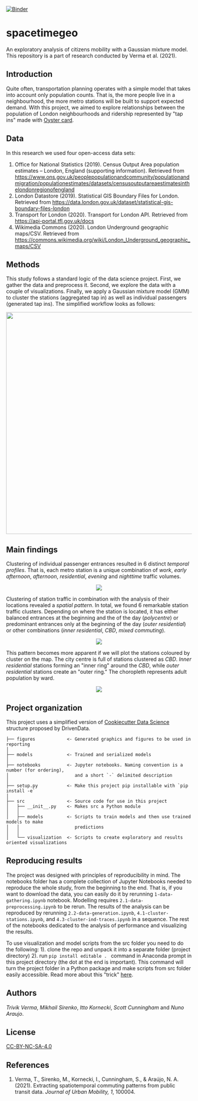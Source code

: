 [![Binder](https://mybinder.org/badge_logo.svg)](https://mybinder.org/v2/gh/mikhailsirenko/spacetimegeo/master)

spacetimegeo
==============================

An exploratory analysis of citizens mobility with a Gaussian mixture model. This repository is a part of research conducted by Verma et al. (2021).

Introduction
------------

Quite often, transportation planning operates with a simple model that takes into account only population counts. That is, the more people live in a neighbourhood, the more metro stations will be built to support expected demand. With this project, we aimed to explore relationships between the population of London neighbourhoods and ridership represented by "tap ins" made with [Oyster card](https://en.wikipedia.org/wiki/Oyster_card). 

Data
------------
In this research we used four open-access data sets:

1. Office for National Statistics (2019). Census Output Area population estimates – London, England (supporting information). Retrieved from https://www.ons.gov.uk/peoplepopulationandcommunity/populationandmigration/populationestimates/datasets/censusoutputareaestimatesinthelondonregionofengland
2. London Datastore (2019). Statistical GIS Boundary Files for London. Retrieved from https://data.london.gov.uk/dataset/statistical-gis-boundary-files-london
3. Transport for London (2020). Transport for London API. Retrieved from https://api-portal.tfl.gov.uk/docs
4. Wikimedia Commons (2020). London Underground geographic maps/CSV. Retrieved from https://commons.wikimedia.org/wiki/London_Underground_geographic_maps/CSV

Methods
------------
This study follows a standard logic of the data science project. First, we gather the data and preprocess it. Second, we explore the data with a couple of visualizations. Finally, we apply a Gaussian mixture model (GMM) to cluster the stations (aggregated tap in) as well as individual passengers (generated tap ins). The simplified workflow looks as follows:

<p align="center">
  <img src="workflow.png" width="600">
</p>

Main findings
------------
Clustering of individual passenger entrances resulted in 6 distinct *temporal profiles*. That is, each metro station is a unique combination of *work*, *early afternoon*, *afternoon*, *residential*, *evening* and *nighttime* traffic volumes.

<p align="center">
  <img src="figures/fig2.png">
</p>

Clustering of station traffic in combination with the analysis of their locations revealed a *spatial pattern*. In total, we found 6 remarkable station traffic clusters. Depending on where the station is located, it has either balanced entrances at the beginning and the of the day (*polycentre*) or predominant entrances only at the beginning of the day (*outer residential*) or other combinations (*inner residential*, *CBD*, *mixed commuting*).

<p align="center">
  <img src="figures/fig3a.png">
</p>

This pattern becomes more apparent if we will plot the stations coloured by cluster on the map. The city centre is full of stations clustered as *CBD*. *Inner residential* stations forming an "inner ring" around the *CBD*, while *outer residential* stations create an "outer ring." The choropleth represents adult population by ward.

<p align="center">
  <img src="figures/fig3c.png">
</p>

Project organization
------------
This project uses a simplified version of [Cookiecutter Data Science](https://drivendata.github.io/cookiecutter-data-science/) structure proposed by DrivenData.

```
├── figures            <- Generated graphics and figures to be used in reporting
│
├── models             <- Trained and serialized models
│
├── notebooks          <- Jupyter notebooks. Naming convention is a number (for ordering), 
│                         and a short `-` delimited description
│
├── setup.py           <- Make this project pip installable with `pip install -e`
│
├── src                <- Source code for use in this project  
│   ├── __init__.py    <- Makes src a Python module
│   │
│   ├── models         <- Scripts to train models and then use trained models to make
│   │                     predictions
│   │ 
│   └── visualization  <- Scripts to create exploratory and results oriented visualizations
```

Reproducing results
------------
The project was designed with principles of reproducibility in mind. The notebooks folder has a complete collection of Jupyter Notebooks needed to reproduce the whole study, from the beginning to the end. That is, if you want to download the data, you can easily do it by rerunning `1-data-gathering.ipynb` notebook. Modelling requires `2.1-data-preprocessing.ipynb` to be rerun. The results of the analysis can be reproduced by rerunning `2.2-data-generation.ipynb`, `4.1-cluster-stations.ipynb`, and `4.3-cluster-ind-traces.ipynb` in a sequence. The rest of the notebooks dedicated to the analysis of performance and visualizing the results.

To use visualization and model scripts from the src folder you need to do the following: 1). clone the repo and unpack it into a separate folder (project directory) 2). run `pip install editable . ` command in Anaconda prompt in this project directory (the dot at the end is important). This command will turn the project folder in a Python package and make scripts from src folder easily accessible. Read more about this "trick" [here](https://blog.godatadriven.com/write-less-terrible-notebook-code).

Authors
------------
*Trivik Verma*, *Mikhail Sirenko*, *Itto Kornecki*, *Scott Cunningham* and *Nuno Araujo*.

License
------------
[CC-BY-NC-SA-4.0](https://creativecommons.org/licenses/by-nc-sa/4.0/)

References
------------
1. Verma, T., Sirenko, M., Kornecki, I., Cunningham, S., & Araújo, N. A. (2021). Extracting spatiotemporal commuting patterns from public transit data. _Journal of Urban Mobility, 1_, 100004.
